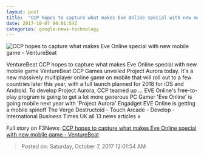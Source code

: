```yaml
---
layout: post
title:  "CCP hopes to capture what makes Eve Online special with new mobile game - VentureBeat"
date: 2017-10-07 00:01:54Z
categories: google-news-technology
---
```


![CCP hopes to capture what makes Eve Online special with new mobile game - VentureBeat](https://venturebeat.com/wp-content/uploads/2017/10/projectaurora.png?fit=780%2C463&strip=all)

VentureBeat CCP hopes to capture what makes Eve Online special with new mobile game VentureBeat CCP Games unveiled Project Aurora today. It's a new massively multiplayer online game on mobile that will roll out to a few countries later this year, with a full launch planned for 2018 for iOS and Android. To develop Project Aurora, CCP teamed up ... EVE Online's free-to-play program is going to get a lot more generous PC Gamer 'Eve Online' is going mobile next year with 'Project Aurora' Engadget EVE Online is getting a mobile spinoff The Verge Destructoid - Touch Arcade - Develop - International Business Times UK all 13 news articles »


Full story on F3News: [CCP hopes to capture what makes Eve Online special with new mobile game - VentureBeat](http://www.f3nws.com/n/W3YqHJ)

> Posted on: Saturday, October 7, 2017 12:01:54 AM
